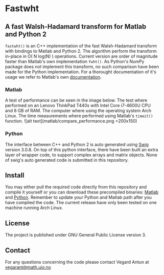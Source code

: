 # Fastwht
## A fast Walsh-Hadamard transform for Matlab and Python 2

`fastwht()` is an C++ implementation of the fast Walsh-Hadamard transform
with bindings to Matlab and Python 2. The algorithm perform the transform
in-place in O( N log(N) ) operations. Current version
are order of magnitude faster than Matlab's own implementation `fwht()`. As
Python's NumPy package does not implement this transform, no such comparison have
been made for the Python implementation. For a thorought documentation of it's
usage we refer to Matlab's own [documentation](http://se.mathworks.com/help/signal/ref/fwht.html).

### Matlab
A test of performance can be seen in the image below. The test where performed
on an Lenovo ThinkPad T440s with Intel Core i7-4600U CPU and 8 GB of RAM. The computer where
using the operating system Arch Linux. The time measurements where performed using
Matlab's `timeit()` function.
![alt text](matlab/compare_performance.png =200x150)

### Python
The interface between C++ and Python 2 is auto generated using
[Swig](http://www.swig.org) version 3.0.8. On top of this python interface,
there have been built an extra layer of wrapper code, to support complex arrays
and matrix objects. None of swig's auto generated code is submitted in this
repository.

## Install
You may either pull the required code directly from this
repository and compile it yourself or you can download these precompiled binaries:
[Matlab](http://folk.uio.no/vegarant/fastwht_matlab.zip) and
[Python](http://folk.uio.no/vegarant/fastwht_python.zip).
Remember to update your Python and Matlab path after you have complied the
code. The current release have only been tested on one machine running Arch
Linux.

## License
The project is published under GNU General Public License version 3.

## Contact
For any questions concerning the code please contact Vegard Antun at
vegarant@math.uio.no